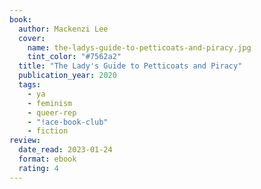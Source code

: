 ```yaml
---
book:
  author: Mackenzi Lee
  cover:
    name: the-ladys-guide-to-petticoats-and-piracy.jpg
    tint_color: "#7562a2"
  title: "The Lady's Guide to Petticoats and Piracy"
  publication_year: 2020
  tags:
    - ya
    - feminism
    - queer-rep
    - "!ace-book-club"
    - fiction
review:
  date_read: 2023-01-24
  format: ebook
  rating: 4
---
```


